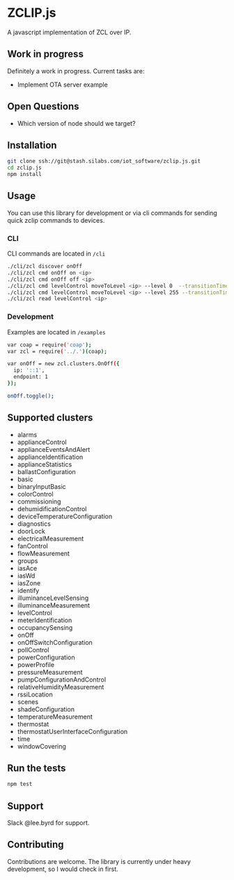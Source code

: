 # ZCLIP.js

A javascript implementation of ZCL over IP.

## Work in progress

Definitely a work in progress. Current tasks are:

- Implement OTA server example

## Open Questions

- Which version of node should we target?

## Installation

```sh
git clone ssh://git@stash.silabs.com/iot_software/zclip.js.git
cd zclip.js
npm install
```

## Usage

You can use this library for development or via cli commands for sending quick zclip commands to devices.

### CLI

CLI commands are located in `/cli`

```sh
./cli/zcl discover onOff
./cli/zcl cmd onOff on <ip>
./cli/zcl cmd onOff off <ip>
./cli/zcl cmd levelControl moveToLevel <ip> --level 0  --transitionTime 0
./cli/zcl cmd levelControl moveToLevel <ip> --level 255 --transitionTime 0
./cli/zcl read levelControl <ip>
```

### Development

Examples are located in `/examples`

```sh
var coap = require('coap');
var zcl = require('../.')(coap);

var onOff = new zcl.clusters.OnOff({
  ip: '::1',
  endpoint: 1
});

onOff.toggle();
```

## Supported clusters

- alarms
- applianceControl
- applianceEventsAndAlert
- applianceIdentification
- applianceStatistics
- ballastConfiguration
- basic
- binaryInputBasic
- colorControl
- commissioning
- dehumidificationControl
- deviceTemperatureConfiguration
- diagnostics
- doorLock
- electricalMeasurement
- fanControl
- flowMeasurement
- groups
- iasAce
- iasWd
- iasZone
- identify
- illuminanceLevelSensing
- illuminanceMeasurement
- levelControl
- meterIdentification
- occupancySensing
- onOff
- onOffSwitchConfiguration
- pollControl
- powerConfiguration
- powerProfile
- pressureMeasurement
- pumpConfigurationAndControl
- relativeHumidityMeasurement
- rssiLocation
- scenes
- shadeConfiguration
- temperatureMeasurement
- thermostat
- thermostatUserInterfaceConfiguration
- time
- windowCovering

## Run the tests

```sh
npm test
```

## Support

Slack @lee.byrd for support.

## Contributing

Contributions are welcome. The library is currently under heavy development, so
I would check in first.

